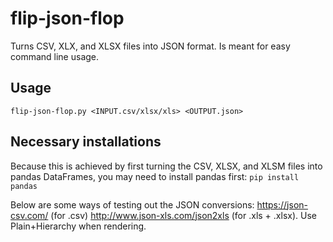 # flip-json-flop
Turns CSV, XLX, and XLSX files into JSON format. Is meant for easy command line usage.

## Usage
`flip-json-flop.py <INPUT.csv/xlsx/xls> <OUTPUT.json>`
## Necessary installations
Because this is achieved by first turning the CSV, XLSX, and XLSM files into pandas DataFrames, you may need to install pandas first:
`pip install pandas` 
 
Below are some ways of testing out the JSON conversions:
https://json-csv.com/ (for .csv)
http://www.json-xls.com/json2xls (for .xls + .xlsx). Use Plain+Hierarchy when rendering.
